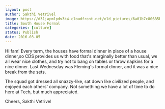 ```yaml
---
layout: post
author: Sakthi Vetrivel
image: https://d31japmlpdv3k4.cloudfront.net/old_pictures/6a01b7c80685b6970b01bb08c0eb66970d-pi.jpg
title: South House Formal 
categories: [culture]
status: Publish
date: 2016-03-05
---
```


Hi fam!
Every term, the houses have formal dinner in place of a house dinner,so CDS provides us with food that's marginally better than usual, we all wear nice clothes, and try not to bang on tables or throw napkins for a nice dinner. Last Wednesday was Fleming's formal dinner, and it was a nice break from the sets.

The squad got dressed all snazzy-like, sat down like civilized people, and enjoyed each others' company. Not something we have a lot of time to do here at Tech, but much appreciated.

Cheers,
Sakthi Vetrivel
